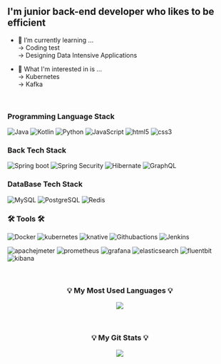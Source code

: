 
## I'm junior back-end developer who likes to be efficient
- 📝 I’m currently learning ... <br>
  -> Coding test<br>
  -> Designing Data Intensive Applications<br>
  
- 🌱 What I'm interested in is ...<br>
  -> Kubernetes<br>
  -> Kafka<br>
<br>

<h3 > Programming Language Stack </h3>

  ![Java](https://img.shields.io/badge/Java-%23ED8B00.svg?style=flat-square&logo=Java&logoColor=white)
  ![Kotlin](https://img.shields.io/badge/Kotlin-7F52FF?style=flat-square&logo=Kotlin&logoColor=white)
  ![Python](https://img.shields.io/badge/Python-3766AB?style=flat-square&logo=Python&logoColor=white)
  ![JavaScript](https://img.shields.io/badge/JavaScript-F7DF1E?style=flat-square&logo=JavaScript&logoColor=white)
  ![html5](https://img.shields.io/badge/html5-E34F26?style=flat-square&logo=html5&logoColor=white)
  ![css3](https://img.shields.io/badge/css3-1572B6?style=flat-square&logo=css3&logoColor=white)
  
<h3 > Back Tech Stack </h3>

  ![Spring boot](https://img.shields.io/badge/SpringBoot-6DB33F?style=flat-square&logo=Spring&logoColor=white)
  ![Spring Security](https://img.shields.io/badge/Spring%20Security-6DB33F?style=flat-square&logo=Spring-Security&logoColor=white)
  ![Hibernate](https://img.shields.io/badge/Hibernate-59666C?style=flat-square&logo=Hibernate&logoColor=white)
  ![GraphQL](https://img.shields.io/badge/GraphQL-E10098?style=flat-square&logo=GraphQL&logoColor=white)

<h3 > DataBase Tech Stack </h3>
  
  ![MySQL](https://img.shields.io/badge/MySQL-4479A1?style=flat-square&logo=MySQL&logoColor=white)
  ![PostgreSQL](https://img.shields.io/badge/PostgreSQL-4169E1?style=flat-square&logo=PostgreSQL&logoColor=white)
  ![Redis](https://img.shields.io/badge/Redis-DC382D?style=flat-square&logo=Redis&logoColor=white)

<h3 >🛠 Tools 🛠</h3>

  ![Docker](https://img.shields.io/badge/Docker-2496ED?style=flat-square&logo=Docker&logoColor=white)
  ![kubernetes](https://img.shields.io/badge/kubernetes-326CE5?style=flat-square&logo=kubernetes&logoColor=white)
  ![knative](https://img.shields.io/badge/knative-0865AD?style=flat-square&logo=knative&logoColor=white)
  ![Githubactions](https://img.shields.io/badge/githubactions-2088FF?style=flat-square&logo=Githubactions&logoColor=white)
  ![Jenkins](https://img.shields.io/badge/jenkins-4169E1?style=flat-square&logo=Jenkins&logoColor=white)

  ![apachejmeter](https://img.shields.io/badge/apachejmeter-D22128?style=flat-square&logo=apachejmeter&logoColor=white)
  ![prometheus](https://img.shields.io/badge/prometheus-E6522C?style=flat-square&logo=prometheus&logoColor=white)
  ![grafana](https://img.shields.io/badge/grafana-F46800?style=flat-square&logo=grafana&logoColor=white)
  ![elasticsearch](https://img.shields.io/badge/elasticsearch-005571?style=flat-square&logo=elasticsearch&logoColor=white)
  ![fluentbit](https://img.shields.io/badge/fluentbit-49BDA5?style=flat-square&logo=fluentbit&logoColor=white)
  ![kibana](https://img.shields.io/badge/kibana-005571?style=flat-square&logo=kibana&logoColor=white)

<br>

<h3 align="center">💡 My Most Used Languages 💡</h3>
<p align="center">
  <a href="https://github.com/govl6113">
    <img align="center" src="https://github-readme-stats.vercel.app/api/top-langs/?username=govl6113&layout=compact&show_icons=true&show_owner=ture&hide_title=true&theme=nord&hide=Objective%2DC,c,scss,shell,ruby,dart,swift" />
  </a>
</p>

<br>

<h3 align="center">💡 My Git Stats 💡</h3>
<p align="center">
  <a href="https://github.com/govl6113">
    <img align="center" src="https://github-readme-stats.vercel.app/api?username=govl6113&hide=contribs,prs&hide_title=true&show_icons=true&include_all_commits=true&theme=nord" />
  </a>
</p>


